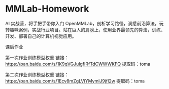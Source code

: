 # MMLab-Homework

AI 实战营，将手把手带你入门 OpenMMLab，剖析学习路径，洞悉前沿算法，玩转趣味案例，实战行业项目。站在巨人的肩膀上，使用业界最领先的算法，训练、开发、部署自己的计算机视觉应用。

课后作业

第一次作业训练模型权重 链接：https://pan.baidu.com/s/1K9qVGJulgfIRfTdCWWWKFQ  提取码：toma

第二次作业训练模型权重 链接：https://pan.baidu.com/s/1Ecv8mZgLViYMymlJ9jfI2w  提取码：toma
